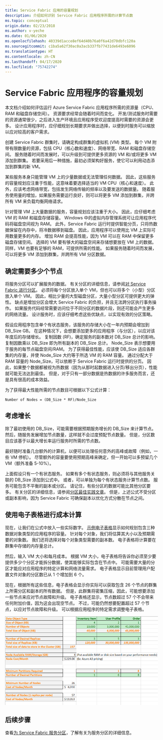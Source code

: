 ```yaml
---
title: Service Fabric 应用的容量规划
description: 介绍如何识别 Service Fabric 应用程序所需的计算节点数
ms.topic: conceptual
origin.date: 02/23/2018
ms.author: v-yeche
ms.date: 01/06/2020
ms.openlocfilehash: 40339d1acce8ef64d40b76a0f6a42d70dbfc120a
ms.sourcegitcommit: c1ba5a62f30ac0a3acb337fb77431de6493e6096
ms.translationtype: HT
ms.contentlocale: zh-CN
ms.lasthandoff: 04/17/2020
ms.locfileid: "75742274"
---
```

# <a name="capacity-planning-for-service-fabric-applications"></a>Service Fabric 应用程序的容量规划
本文档介绍如何评估运行 Azure Service Fabric 应用程序所需的资源量（CPU、RAM 和磁盘存储空间）。 资源要求经常会随着时间而变化。 开发/测试服务时需要的资源通常很少，之后进入生产环境且应用程序受欢迎度提高时需要的资源会更多。 设计应用程序时，应仔细规划长期要求并做出选择，以便到时服务可以缩放以应对较高的客户需求。

 创建 Service Fabric 群集时，请确定构成群集的虚拟机 (VM) 类型。 每个 VM 附带有限数量的资源，包括 CPU（核心数和速度）、网络带宽、RAM 和磁盘存储空间。 服务随着时间而发展时，可以升级到可提供更多资源的 VM 和/或将更多 VM 添加到群集。 若要采用后一种措施，最初必须架构好服务，使它可以利用动态添加到群集的新 VM。

某些服务本身只能管理 VM 上的少量数据或无法管理任何数据。 因此，这些服务的容量规划应注重于性能，这意味着要选择适当的 VM CPU（核心和速度）。 此外，应该考虑网络带宽，包括发生网络传输的频率以及要发送的数据量。 随着服务使用量的增加，如果服务需要运行良好，则可以将更多 VM 添加到群集，并跨所有 VM 来负载均衡网络请求。

针对管理 VM 上大量数据的服务，容量规划应该注重于大小。 因此，应仔细考虑 VM 的 RAM 和磁盘存储容量。 Windows 中的虚拟内存管理系统可让应用程序代码将磁盘空间视为 RAM。 此外，Service Fabric 运行时提供智能分页，只将热数据保留在内存中，将冷数据移到磁盘。 因此，应用程序可以使用比 VM 上实际可用数量更多的内存。 增加 RAM 会提高性能，因为 VM 可以在 RAM 中保留更多磁盘存储空间。 选择的 VM 要有够大的磁盘空间来存储想要放在 VM 上的数据。 同样，VM 也要有足够的 RAM，可提供所需的性能。 如果服务随着时间而发展，可以将更多 VM 添加到群集，并跨所有 VM 分区数据。

## <a name="determine-how-many-nodes-you-need"></a>确定需要多少个节点
将服务分区可以扩展服务的数据。 有关分区的详细信息，请参阅[对 Service Fabric 进行分区](service-fabric-concepts-partitioning.md)。 必须将每个分区放入单个 VM，但也可以将多个（小型）分区放入单个 VM。 因此，相比少量的大型磁盘分区，大量小型分区可提供更大的弹性。 缺点是增加分区会增大 Service Fabric 的负担，并且无法跨分区执行事务操作。 如果服务代码经常需要访问位于不同分区的数据片段，则还可能会产生更多的网络流量。 设计服务时，应该仔细考虑这些优缺点，以实现有效的分区策略。

假设应用程序包含单个有状态服务，该服务的存储大小在一年内预期会增加到 DB_Size GB。 在这种情况下，会想要添加更多的应用程序（与分区），以应对该年度后的存储增长。  复制因数 (RF)，确定服务的副本数对 DB_Size 总计的影响。 复制因数乘以 DB_Size 即为所有副本的 DB_Size 总计。  Node_Size 表示想要用于服务的每节点磁盘空间/RAM。 为了获得最佳性能，应该使 DB_Size 适应各群集的内存量，并使 Node_Size 大约等于所选 VM 的 RAM 容量。 通过分配大于 RAM 容量的 Node_Size，可以依赖于 Service Fabric 运行时提供的分页。 因此，如果整个数据都被视为热数据（因为从那时起数据进入分页/移出分页），性能就可能无法达到最佳。 但是，对于只有一部分数据是热数据的许多服务而言，还是具有很高的成本效益。

为了获得最大性能所需的节点数目可根据以下公式计算：

```
Number of Nodes = (DB_Size * RF)/Node_Size

```

## <a name="account-for-growth"></a>考虑增长
除了最初使用的 DB_Size，可能需要根据预期服务增长的 DB_Size 来计算节点。 然后，随服务发展增加节点数量，这样就不会过度预配节点数量。 但是，分区数目应该基于以最大增长率运行服务时所需的节点数。

最好随时准备几台额外的计算机，以便可以处理任何意外的高峰或故障（例如，一些 VM 停机）。  尽管额外的容量要使用预期高峰来确定，但一开始可以多预留几个 VM（额外准备 5-10%）。

上面假设只有一个有状态服务。 如果有多个有状态服务，则必须将与其他服务关联的 DB_Size 添加到公式中。 或者，可以单独为每个有状态服务计算节点数。  服务可能包含不平衡的副本或分区。 请记住，有些分区的数据可能比其他分区要多。 有关分区的详细信息，请参阅[分区最佳实践文章](service-fabric-concepts-partitioning.md)。 但是，上述公式不受分区或副本影响，因为 Service Fabric 可确保副本以优化方式分散在节点之间。

## <a name="use-a-spreadsheet-for-cost-calculation"></a>使用电子表格进行成本计算
现在，让我们在公式中放入一些实际数字。 [示例电子表格](https://github.com/Azure/service-fabric/raw/master/docs_resources/SF_VM_Cost_calculator-NEW.xlsx)显示如何规划包含三种数据对象类型的应用程序的容量。 针对每个对象，我们将估算其大小以及预期需要的对象数。 我们还将选择对每个对象类型需要的副本数。 电子表格将计算要在群集中存储的内存量总计。

然后，输入 VM 大小和每月成本。 根据 VM 大小，电子表格将告诉你必须至少要提供多少个分区才能拆分数据，使其能够实际包含在节点中。 可能需要大量的分区才能应对应用程序的特定计算和网络流量需求。 电子表格显示目前管理用户配置文件对象的分区数已从 1 个增加到 6 个。

现在，根据所有这些信息，电子表格会显示你实际可以获取包含 26 个节点的群集上所需分区和副本的所有数据。 但是，此群集将密集压缩，因此，可能想要添加一些节点来应对节点故障和升级。 电子表格还显示，节点数超过 57 个不会带来任何附加价值，因为这会出现空节点。 不过，可能仍然想要配置超过 57 个节点，以应对节点故障和升级。 可以根据应用程序的特定需求调整电子表格。   

![用于成本计算的电子表格][Image1]

## <a name="next-steps"></a>后续步骤
查看[为 Service Fabric 服务分区][10]，了解有关为服务分区的详细信息。

<!--Image references-->

[Image1]: ./media/SF-Cost.png

<!--Link references--In actual articles, you only need a single period before the slash-->

[10]: service-fabric-concepts-partitioning.md

<!-- Update_Description: update meta properties, wording update  -->